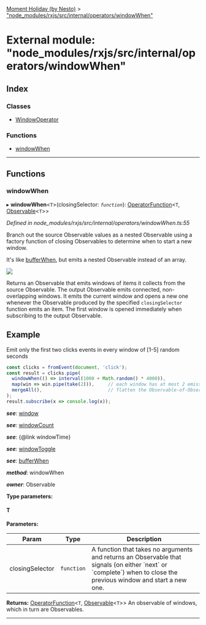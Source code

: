 [Moment Holiday (by Nesto)](../README.md) > ["node_modules/rxjs/src/internal/operators/windowWhen"](../modules/_node_modules_rxjs_src_internal_operators_windowwhen_.md)

# External module: "node_modules/rxjs/src/internal/operators/windowWhen"

## Index

### Classes

* [WindowOperator](../classes/_node_modules_rxjs_src_internal_operators_windowwhen_.windowoperator.md)

### Functions

* [windowWhen](_node_modules_rxjs_src_internal_operators_windowwhen_.md#windowwhen)

---

## Functions

<a id="windowwhen"></a>

###  windowWhen

▸ **windowWhen**<`T`>(closingSelector: *`function`*): [OperatorFunction](../interfaces/_node_modules_rxjs_src_internal_types_.operatorfunction.md)<`T`, [Observable](../classes/_node_modules_rxjs_src_internal_observable_.observable.md)<`T`>>

*Defined in node_modules/rxjs/src/internal/operators/windowWhen.ts:55*

Branch out the source Observable values as a nested Observable using a factory function of closing Observables to determine when to start a new window.

It's like [bufferWhen](_node_modules_rxjs_src_internal_operators_bufferwhen_.md#bufferwhen), but emits a nested Observable instead of an array.

![](windowWhen.png)

Returns an Observable that emits windows of items it collects from the source Observable. The output Observable emits connected, non-overlapping windows. It emits the current window and opens a new one whenever the Observable produced by the specified `closingSelector` function emits an item. The first window is opened immediately when subscribing to the output Observable.

Example
-------

Emit only the first two clicks events in every window of \[1-5\] random seconds

```javascript
const clicks = fromEvent(document, 'click');
const result = clicks.pipe(
  windowWhen(() => interval(1000 + Math.random() * 4000)),
  map(win => win.pipe(take(2))),     // each window has at most 2 emissions
  mergeAll(),                        // flatten the Observable-of-Observables
);
result.subscribe(x => console.log(x));
```
*__see__*: [window](_node_modules_rxjs_src_internal_operators_window_.md#window)

*__see__*: [windowCount](_node_modules_rxjs_src_internal_operators_windowcount_.md#windowcount)

*__see__*: {@link windowTime}

*__see__*: [windowToggle](_node_modules_rxjs_src_internal_operators_windowtoggle_.md#windowtoggle)

*__see__*: [bufferWhen](_node_modules_rxjs_src_internal_operators_bufferwhen_.md#bufferwhen)

*__method__*: windowWhen

*__owner__*: Observable

**Type parameters:**

#### T 
**Parameters:**

| Param | Type | Description |
| ------ | ------ | ------ |
| closingSelector | `function` |  A function that takes no arguments and returns an Observable that signals (on either \`next\` or \`complete\`) when to close the previous window and start a new one. |

**Returns:** [OperatorFunction](../interfaces/_node_modules_rxjs_src_internal_types_.operatorfunction.md)<`T`, [Observable](../classes/_node_modules_rxjs_src_internal_observable_.observable.md)<`T`>>
An observable of windows, which in turn
are Observables.

___

